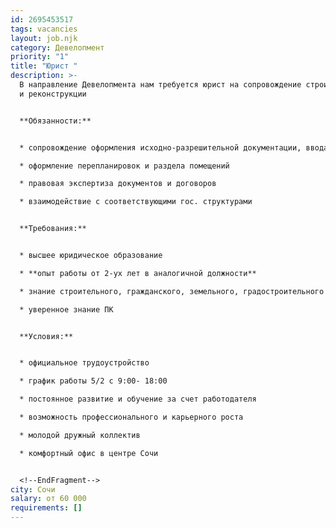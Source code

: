 ```yaml
---
id: 2695453517
tags: vacancies
layout: job.njk
category: Девелопмент
priority: "1"
title: "Юрист "
description: >-
  В направление Девелопмента нам требуется юрист на сопровождение строительства
  и реконструкции


  **Обязанности:**


  * сопровождение оформления исходно-разрешительной документации, ввода в эксплуатацию, технической документации на объекты

  * оформление перепланировок и раздела помещений

  * правовая экспертиза документов и договоров

  * взаимодействие с соответствующими гос. структурами


  **Требования:**


  * высшее юридическое образование

  * **опыт работы от 2-ух лет в аналогичной должности**

  * знание строительного, гражданского, земельного, градостроительного законодательства, в т.ч. ФЗ-214

  * уверенное знание ПК


  **Условия:**


  * официальное трудоустройство

  * график работы 5/2 с 9:00- 18:00

  * постоянное развитие и обучение за счет работодателя

  * возможность профессионального и карьерного роста

  * молодой дружный коллектив

  * комфортный офис в центре Сочи


  <!--EndFragment-->
city: Сочи
salary: от 60 000
requirements: []
---
```

